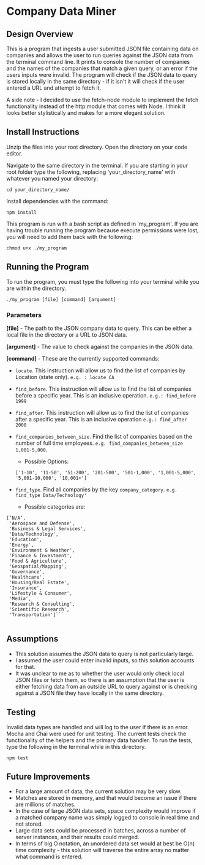# Company Data Miner

## Design Overview

This is a program that ingests a user submitted JSON file containing data on companies and allows the user to run queries against the JSON data from the terminal command line. It prints to console the number of companies and the names of the companies that match a given query, or an error if the users inputs were invalid. The program will check if the JSON data to query is stored locally in the same directory - if it isn't it will check if the user entered a URL and attempt to fetch it. 

A side note - I decided to use the fetch-node module to implement the fetch functionality instead of the http module that comes with Node. I think it looks better stylistically and makes for a more elegant solution.

## Install Instructions

Unzip the files into your root directory. Open the directory on your code editor.

Navigate to the same directory in the terminal.
If you are starting in your root folder type the following, replacing 'your_directory_name' with whatever you named your directory:

```
cd your_directory_name/
```

Install dependencies with the command:

```
npm install
```

This program is run with a bash script as defined in 'my_program'. If you are having trouble running the program because execute permissions were lost, you will need to add them back with the following:

```
chmod u+x ./my_program
```

## Running the Program

To run the program, you must type the following into your terminal while you are within the directory.

```
./my_program [file] [command] [argument]
```

### Parameters

**[file]** - The path to the JSON company data to query. This can be either a local file in the directory or a URL to JSON data.

**[argument]** - The value to check against the companies in the JSON data.

**[command]** - These are the currently supported commands:
* `locate`.  This instruction will allow us to find the list of companies by Location (state only).
		`e.g. : locate CA`
* `find_before`. This instruction will allow us to find the list of companies before a specific year.  This is an inclusive operation.
	`e.g.: find_before 1999`
	
* `find_after`. This instruction will allow us to find the list of companies after a specific year.  This is an inclusive operation
	`e.g.: find_after 2000`

* `find_companies_between_size`.  Find the list of companies based on the number of full time employees. `e.g. find_companies_between_size 1,001-5,000`. 
	* Possible Options:
	```
	['1-10', '11-50', '51-200', '201-500', '501-1,000', '1,001-5,000', '5,001-10,000', '10,001+']
	```

* `find_type`.  Find all companies by the key `company_category`. `e.g. find_type Data/Technology'`
	* Possible categories are:
```
[’N/A’,
 'Aerospace and Defense',
 'Business & Legal Services',
 'Data/Technology',
 'Education',
 'Energy',
 'Environment & Weather',
 'Finance & Investment',
 'Food & Agriculture',
 'Geospatial/Mapping',
 'Governance',
 'Healthcare',
 'Housing/Real Estate',
 'Insurance',
 'Lifestyle & Consumer',
 'Media',
 'Research & Consulting',
 'Scientific Research',
 'Transportation']```
 
 ```

## Assumptions

* This solution assumes the JSON data to query is not particularly large.
* I assumed the user could enter invalid inputs, so this solution accounts for that.
* It was unclear to me as to whether the user would only check local JSON files or fetch them, so there is an assumption that the user is either fetching data from an outside URL to query against or is checking against a JSON file they have locally in the same directory.

## Testing

 Invalid data types are handled and will log to the user if there is an error. Mocha and Chai were used for unit testing. The current tests check the functionality of the helpers and the primary data handler. To run the tests, type the following in the terminal while in this directory.

```
npm test
```

## Future Improvements

* For a large amount of data, the current solution may be very slow.
* Matches are stored in memory, and that would become an issue if there are millions of matches.
* In the case of large JSON data sets, space complexity would improve if a matched company name was simply logged to console in real time and not stored. 
* Large data sets could be processed in batches, across a number of server instances, and their results could merged. 
* In terms of big O notation, an unordered data set would at best be O(n) time complexity - this solution will traverse the entire array no matter what command is entered. 
